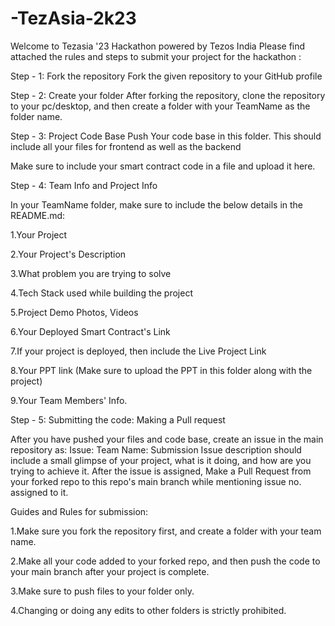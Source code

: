 # -TezAsia-2k23
Welcome to Tezasia '23 Hackathon powered by Tezos India Please find attached the rules and steps to submit your project for the hackathon :

Step - 1: Fork the repository
Fork the given repository to your GitHub profile

Step - 2: Create your folder
After forking the repository, clone the repository to your pc/desktop, and then create a folder with your TeamName as the folder name.

Step - 3: Project Code Base
Push Your code base in this folder. This should include all your files for frontend as well as the backend

Make sure to include your smart contract code in a file and upload it here.


Step - 4: Team Info and Project Info
 
In your TeamName folder, make sure to include the below details in the README.md:

1.Your Project

2.Your Project's Description

3.What problem you are trying to solve

4.Tech Stack used while building the project

5.Project Demo Photos, Videos

6.Your Deployed Smart Contract's Link

7.If your project is deployed, then include the Live Project Link

8.Your PPT link (Make sure to upload the PPT in this folder along with the project)

9.Your Team Members' Info.

Step - 5: Submitting the code: Making a Pull request

After you have pushed your files and code base, create an issue in the main repository as: Issue: Team Name: Submission Issue description should include a small glimpse of your project, what is it doing, and how are you trying to achieve it. After the issue is assigned, Make a Pull Request from your forked repo to this repo's main branch while mentioning issue no. assigned to it.

Guides and Rules for submission:

1.Make sure you fork the repository first, and create a folder with your team name.

2.Make all your code added to your forked repo, and then push the code to your main branch 
 after your project is complete.
 
3.Make sure to push files to your folder only.

4.Changing or doing any edits to other folders is strictly prohibited.
